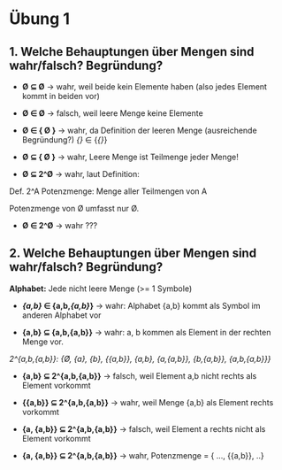 # Übung 1
## 1. Welche Behauptungen über Mengen sind wahr/falsch? Begründung?

 * __Ø ⊆ Ø__ 
-> wahr, weil beide kein Elemente haben (also jedes Element kommt in beiden vor)

 * __Ø ∈ Ø__
-> falsch, weil leere Menge keine Elemente

 * __Ø ∈ { Ø }__ 
 -> wahr, da Definition der leeren Menge (ausreichende Begründung?) *{}* ∈ {*{}*}

 * __Ø ⊆ { Ø }__
 -> wahr, Leere Menge ist Teilmenge jeder Menge!

 * __Ø ⊆ 2^Ø__
-> wahr, laut Definition:

Def. 2^A Potenzmenge: Menge aller Teilmengen von A

Potenzmenge von Ø umfasst nur Ø.

 * __Ø ∈ 2^Ø__
-> wahr ???



## 2. Welche Behauptungen über Mengen sind wahr/falsch? Begründung?
__Alphabet:__ Jede nicht leere Menge (>= 1 Symbole)

 * __*{a,b}* ∈ {a,b,*{a,b}*}__
-> wahr: Alphabet {a,b} kommt als Symbol im anderen Alphabet vor

 * __{a,b} ⊆ {a,b,{a,b}}__
 -> wahr: a, b kommen als Element in der rechten Menge vor.

 *2^{a,b,{a,b}}: {Ø, {a}, {b}, {{a,b}}, {a,b}, {a,{a,b}}, {b,{a,b}}, {a,b,{a,b}}}*
 * __{a,b} ⊆ 2^{a,b,{a,b}}__
 -> falsch, weil Element a,b nicht rechts als Element vorkommt

 * __{{a,b}} ⊆ 2^{a,b,{a,b}}__
 -> wahr, weil Menge {a,b} als Element rechts vorkommt

 * __{a, {a,b}} ⊆ 2^{a,b,{a,b}}__
 -> falsch, weil Element a rechts nicht als Element vorkommt

 * __{a, {a,b}} ⊆ 2^{a,b,{a,b}}__
 -> wahr, Potenzmenge = { ..., {{a,b}}, ..}
